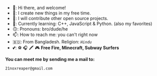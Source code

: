 - 👋: Hi there, and welcome!
- 🧵: I create new things in my free time.
- 🔭: I will contribute other open source projects.
- 🌱: Currently learning: C++, JavaScript & Python. (also my favorites)
- 🙃: Pronouns: bro/dude/he
- 📫: How to reach me: you can't right now
- 🇧🇩: From Bangladesh. Religion: *`Hindu`*
- 💕: ⚽ 🎧 🖍️ 🎮 __Free Fire, Minecraft, Subway Surfers__



__You can meet me by sending me a mail to:__
```
21noxreaper@gmail.com
```




<!---
devwithsd/devwithsd is a ✨ special ✨ repository because its `README.md` (this file) appears on your GitHub profile.
You can click the Preview link to take a look at your changes.
--->
